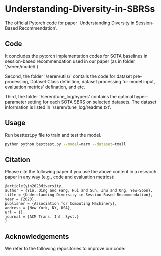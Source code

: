 # Understanding-Diversity-in-SBRSs

The official Pytorch code for paper 'Understanding Diversity in Session-Based Recommendation'.

## Code
It concludes the pytorch implementation codes for SOTA baselines in session-based recommendation used in our paper (as in folder '/seren/model/').

Second, the folder '/seren/utils/' contails the code for dataset pre-processing, Dataset Class definition, dataset processing for model input,  evaluation metrics' defination, and etc. 

Third, the folder '/seren/tune_log/hypers' contains the optimal hyper-parameter setting for each SOTA SBRS on selected datasets. The dataset information is listed in '/seren/tune_log/readme.txt'.

## Usage
Run besttest.py file to train and test the model.
```bash
python python besttest.py --model=narm --dataset=tmall
```

## Citation
Please cite the following paper if you use the above content in a research paper in any way (e.g., code and evaluation metrics):
```
@article{yin2023diversity,
author = {Yin, Qing and Fang, Hui and Sun, Zhu and Ong, Yew-Soon},
title = {Understanding Diversity in Session-Based Recommendation},
year = {2023},
publisher = {Association for Computing Machinery},
address = {New York, NY, USA},
url = {},
journal = {ACM Trans. Inf. Syst.}
}
```

## Acknowledgements
We refer to the following repositories to improve our code:



